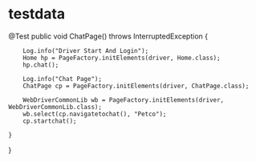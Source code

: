 # testdata
@Test
	public void ChatPage() throws InterruptedException {
		
		Log.info("Driver Start And Login");
		Home hp = PageFactory.initElements(driver, Home.class);
		hp.chat();
		
		Log.info("Chat Page");
		ChatPage cp = PageFactory.initElements(driver, ChatPage.class);

		WebDriverCommonLib wb = PageFactory.initElements(driver, WebDriverCommonLib.class);
		wb.select(cp.navigatetochat(), "Petco");
		cp.startchat();

	}
}

